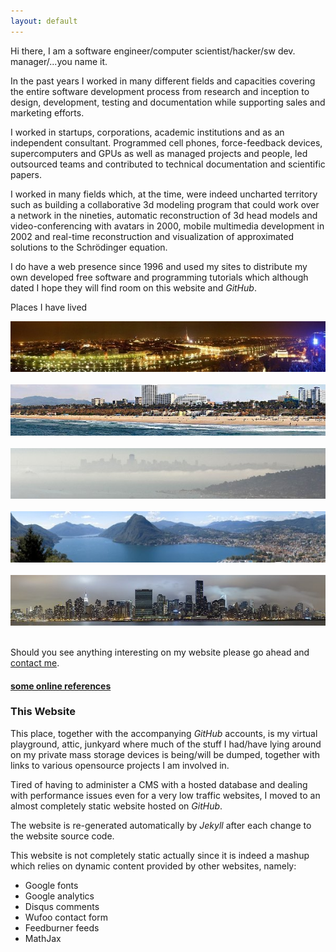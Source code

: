```yaml
---
layout: default
---
```


Hi there, I am a software engineer/computer scientist/hacker/sw dev. manager/...you name it.  

In the past years I worked in many different fields and capacities covering the entire software development process
from research and inception to design, development, testing and documentation while supporting sales and
marketing efforts.

I worked in startups, corporations, academic institutions and as an independent consultant. 
Programmed cell phones, force-feedback devices, supercomputers and GPUs as well as managed projects and people,
led outsourced teams and contributed to technical documentation and scientific papers.

I worked in many fields which, at the time, were indeed uncharted territory such as building a collaborative
3d modeling program that could work over a network in the nineties, automatic reconstruction of 3d head models 
and video-conferencing with avatars in 2000, mobile multimedia development in 2002 and real-time 
reconstruction and visualization of approximated solutions to the Schrödinger equation.

I do have a web presence since 1996 and used my sites to distribute my own developed free software and 
programming tutorials which although dated I hope they will find room on this website and _GitHub_.

Places I have lived

<div style="text-align: right"><img src="torino_night_small.jpg"/></div><br/>

<div style="text-align: right"><img src="santamonica_small.jpg"/></div><br/>

<div style="text-align: right"><img src="sf_small.jpg"/></div><br/>

<div style="text-align: right"><img src="lugano_small.jpg"/></div><br/>

<!--...and regularly travel to the US, mainly to New York City, and less frequently to the Bay Area.-->

<div style="text-align: right"><img src="ny_small.jpg"/></div><br/>

Should you see anything interesting on my website please go ahead and [contact me](/site/contact).

#### [some online references](http://scholar.google.ch/scholar?q=%22u.+varetto%22&btnG=&hl=en&as_sdt=0%2C5)

### This Website

This place, together with the accompanying _GitHub_ accounts, is my virtual playground, attic, junkyard 
where much of the stuff I had/have lying around on my private mass storage devices is being/will be
dumped, together with links to various opensource projects I am involved in.  

Tired of having to administer a CMS with a hosted database and dealing with performance
issues even for a very low traffic websites, I moved to an almost completely static website
hosted on _GitHub_. 

The website is re-generated automatically by _Jekyll_ after each change to the website source code. 

This website is not completely static actually since it is indeed a mashup which relies on
dynamic content provided by other websites, namely:

* Google fonts
* Google analytics
* Disqus comments
* Wufoo contact form
* Feedburner feeds
* MathJax

